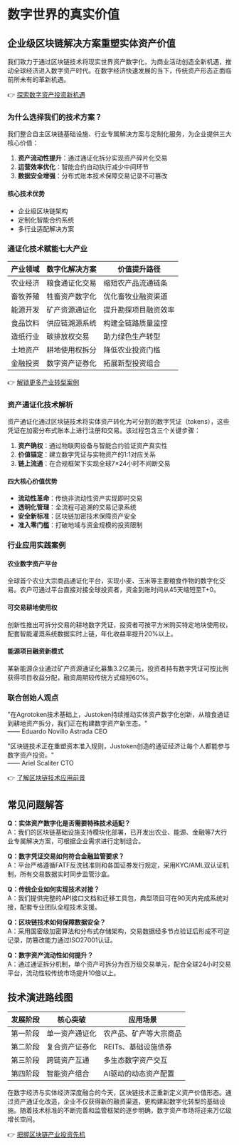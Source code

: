 # 数字世界的真实价值

## 企业级区块链解决方案重塑实体资产价值

我们致力于通过区块链技术将现实世界资产数字化，为商业活动创造全新机遇，推动全球经济进入数字资产时代。在数字经济快速发展的当下，传统资产形态正面临前所未有的革新机遇。

👉 [探索数字资产投资新机遇](https://bit.ly/okx_welcome)

### 为什么选择我们的技术方案？

我们整合自主区块链基础设施、行业专属解决方案与定制化服务，为企业提供三大核心价值：

1. **资产流动性提升**：通过通证化拆分实现资产碎片化交易
2. **运营效率优化**：智能合约自动执行减少中间环节
3. **数据安全增强**：分布式账本技术保障交易记录不可篡改

#### 核心技术优势
- 企业级区块链架构
- 定制化智能合约系统
- 多行业适配解决方案

### 通证化技术赋能七大产业

| 产业领域 | 数字化解决方案 | 价值提升路径 |
|---------|----------------|-------------|
| 农业经济 | 粮食通证化交易 | 缩短农产品流通链条 |
| 畜牧养殖 | 牲畜资产数字化 | 优化畜牧业融资渠道 |
| 能源开发 | 矿产资源通证化 | 提升勘探项目融资效率 |
| 食品饮料 | 供应链溯源系统 | 构建全链路质量监控 |
| 造纸行业 | 碳排放权交易 | 助力绿色生产转型 |
| 土地资产 | 耕地使用权拆分 | 降低农业投资门槛 |
| 金融投资 | 数字资产证券化 | 拓展新型投资组合 |

👉 [解锁更多产业转型案例](https://bit.ly/okx_welcome)

### 资产通证化技术解析

资产通证化通过区块链技术将实体资产转化为可分割的数字凭证（tokens），这些凭证在加密分布式账本上进行注册和交易。该过程包含三个关键步骤：

1. **资产确权**：通过物联网设备与智能合约验证资产真实性
2. **价值锚定**：建立数字凭证与实物资产的1:1对应关系
3. **链上流通**：在合规框架下实现全球7×24小时不间断交易

#### 四大核心价值优势
- **流动性革命**：传统非流动性资产实现即时交易
- **透明化管理**：全流程可追溯的交易记录系统
- **安全新标准**：区块链加密技术保障资产安全
- **准入零门槛**：打破地域与资金规模的投资限制

### 行业应用实践案例

#### 农业数字资产平台
全球首个农业大宗商品通证化平台，实现小麦、玉米等主要粮食作物的数字化交易。农户可通过平台直接对接全球投资者，资金到账时间从45天缩短至T+0。

#### 可交易耕地使用权
创新性推出可拆分交易的耕地数字凭证，投资者可按平方米购买特定地块使用权，配套智能灌溉系统数据实时上链，年化收益率提升20%以上。

#### 能源项目融资新模式
某新能源企业通过矿产资源通证化募集3.2亿美元，投资者持有数字凭证可按比例获得项目收益分配，融资周期较传统方式缩短60%。

### 联合创始人观点

"在Agrotoken技术基础上，Justoken持续推动实体资产数字化创新，从粮食通证到耕地资产拆分，我们正在构建数字资产新生态。"  
—— Eduardo Novillo Astrada CEO

"区块链技术正在重塑资本准入规则，Justoken创造的通证经济让每个人都能参与数字资产投资。"  
—— Ariel Scaliter CTO

👉 [了解区块链技术应用前景](https://bit.ly/okx_welcome)

## 常见问题解答

**Q：实体资产数字化是否需要特殊技术适配？**  
A：我们的区块链基础设施支持模块化部署，已开发出农业、能源、金融等7大行业专属解决方案，可根据企业需求进行定制组合。

**Q：数字凭证交易如何符合金融监管要求？**  
A：平台严格遵循FATF反洗钱准则和各国证券发行规定，采用KYC/AML双认证机制，所有交易数据实时同步监管沙盒。

**Q：传统企业如何实现技术对接？**  
A：我们提供完整的API接口文档和迁移工具包，典型项目可在90天内完成系统对接，配套专业团队全程技术支援。

**Q：区块链技术如何保障数据安全？**  
A：采用国密级加密算法和分布式存储架构，交易数据经多节点验证后形成不可逆记录，防篡改能力通过ISO27001认证。

**Q：数字资产流动性如何提升？**  
A：通过通证拆分机制，单个资产可拆分为百万级交易单元，配合全球24小时交易平台，流动性较传统市场提升10倍以上。

## 技术演进路线图

| 发展阶段 | 核心突破 | 应用场景 |
|---------|---------|---------|
| 第一阶段 | 单一资产通证化 | 农产品、矿产等大宗商品 |
| 第二阶段 | 复合资产证券化 | REITs、基础设施债券 |
| 第三阶段 | 跨链资产互通 | 多生态数字资产交互 |
| 第四阶段 | 智能资产组合 | AI驱动的动态资产配置 |

在数字经济与实体经济深度融合的今天，区块链技术正重新定义资产价值形态。通过资产通证化改造，企业不仅获得新的融资渠道，更构建起数字化转型的基础设施。随着技术标准的不断完善和监管框架的逐步明确，数字资产市场将迎来万亿级增长空间。

👉 [把握区块链产业投资先机](https://bit.ly/okx_welcome)
